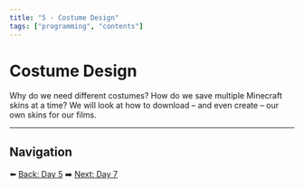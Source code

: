 ```yaml
---
title: "5 - Costume Design"
tags: ["programming", "contents"]
---
```

# Costume Design

Why do we need different costumes? How do we save multiple Minecraft skins at a time? We will look at how to download – and even create – our own skins for our films.

---

## Navigation

⬅️ [Back: Day 5](/minecraft_movie_course/Day-5/00_storyboards)
➡️ [Next: Day 7](/minecraft_movie_course/Day-7/00_filming_part1)
